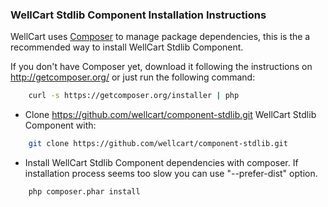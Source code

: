 ### WellCart Stdlib Component Installation Instructions

WellCart uses [Composer][1] to manage package dependencies, this is the a recommended way to install WellCart Stdlib Component.

If you don't have Composer yet, download it following the instructions on http://getcomposer.org/
or just run the following command:

```bash
    curl -s https://getcomposer.org/installer | php
```

- Clone https://github.com/wellcart/component-stdlib.git WellCart Stdlib Component with:

```bash
    git clone https://github.com/wellcart/component-stdlib.git
```
- Install WellCart Stdlib Component dependencies with composer. If installation process seems too slow you can use "--prefer-dist" option.

```bash
    php composer.phar install
```

[1]:  http://getcomposer.org/